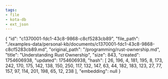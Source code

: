 ```yaml
---
tags:
- file
- kota-db
- ext_json
---
```

{
  "id": "c1370001-fdc1-43c8-9868-c8cf5283cb89",
  "file_path": "./examples-data/personal-kb/documents/c1370001-fdc1-43c8-9868-c8cf5283cb89.md",
  "original_path": "/programming/rust-ownership.md",
  "title": "Understanding Rust Ownership",
  "size": 843,
  "created": 1754606938,
  "updated": 1754606938,
  "hash": [
    26,
    196,
    4,
    181,
    195,
    8,
    173,
    242,
    170,
    175,
    142,
    138,
    150,
    250,
    117,
    132,
    147,
    63,
    44,
    182,
    183,
    123,
    27,
    77,
    157,
    97,
    114,
    201,
    198,
    65,
    12,
    238
  ],
  "embedding": null
}